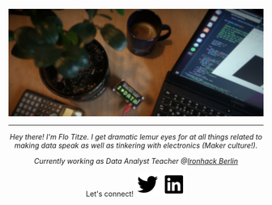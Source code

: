 [![Header](https://github.com/n1oftheabove/n1oftheabove/blob/main/img/IMG_4163_1.JPG?raw=true "Header")](https://github.com/n1oftheabove)

<!-- Actual text -->





<hr>
<p align="center">
<i>Hey there! I'm Flo Titze. I get dramatic lemur eyes for at all things related to making data speak as well as tinkering with electronics (Maker culture!).</i>
<p />
<p align="center">
<i>Currently working as Data Analyst Teacher @<a href="https://www.ironhack.com/de/berlin">Ironhack Berlin</a> </i>
<p>
<p />
<p align="center">
Let's connect!
<a href="https://twitter.com/n1oftheabove" alt="Twitter"><img src="https://github.com/n1oftheabove/n1oftheabove/blob/main/img/twitter-fill.svg"></a>
<a href="https://www.linkedin.com/in/florian-titze/" alt="Linkedin"><img src="https://github.com/n1oftheabove/n1oftheabove/blob/main/img/linkedin-box-fill.svg">     </a>
</p>
</hr>
